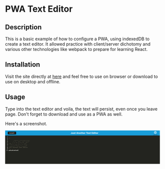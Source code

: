 # PWA Text Editor

## Description

This is a basic example of how to configure a PWA, using indexedDB to create a text editor. It allowed practice with client/server dichotomy and various other technologies like webpack to prepare for learning React.

## Installation

Visit the site directly at [here](https://pwa-text-editor-11111111111.herokuapp.com/) and feel free to use on browser or download to use on desktop and offline.

## Usage

Type into the text editor and voila, the text will persist, even once you leave page. Don't forget to download and use as a PWA as well.

Here's a screenshot.

![screenshot](/screenshot.png)
